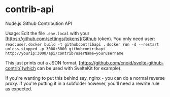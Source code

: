# contrib-api
Node.js Github Contribution API


Usage:
Edit the file `.env.local` with your [https://github.com/settings/tokens](Github token). You only need user: `read:user`.
`docker build -t githubcontribapi .`
`docker run -d --restart unless-stopped -p 3000:3000 githubcontribapi`
`http://yourip:3000/api/contrib?userName=yourusername`

This just prints out a JSON format, [https://github.com/cnoid/svelte-github-contrib](which can be used with SvelteKit for example).

If you're wanting to put this behind say, nginx - you can do a normal reverse proxy. If you're putting it in a subfolder however, you'll need a rewrite rule as expected.
